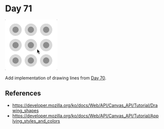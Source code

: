 # Day 71

![Preview image](sample.gif)

Add implementation of drawing lines from [Day 70](../070).

## References

* https://developer.mozilla.org/ko/docs/Web/API/Canvas_API/Tutorial/Drawing_shapes
* https://developer.mozilla.org/ko/docs/Web/API/Canvas_API/Tutorial/Applying_styles_and_colors

